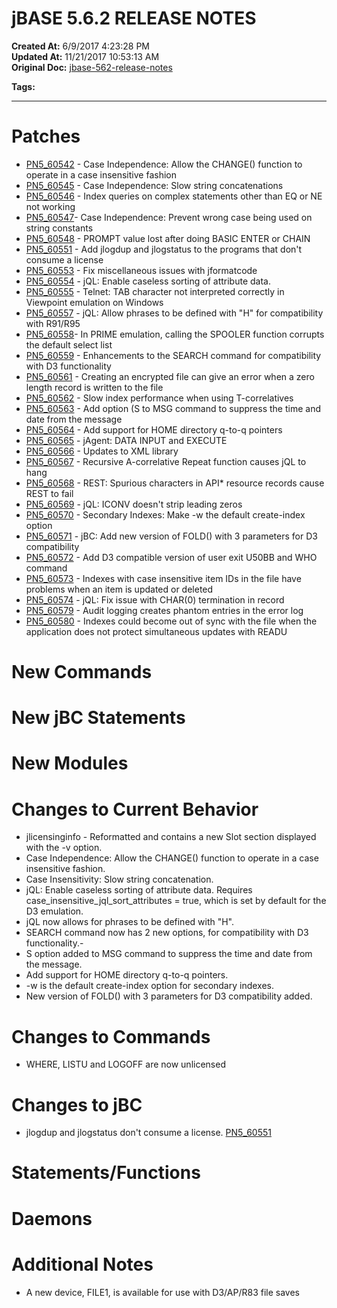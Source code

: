 # jBASE 5.6.2 RELEASE NOTES

**Created At:** 6/9/2017 4:23:28 PM  
**Updated At:** 11/21/2017 10:53:13 AM  
**Original Doc:** [jbase-562-release-notes](https://docs.jbase.com/release-notes/jbase-562-release-notes)  

**Tags:**
<badge text='5.6.2' vertical='middle' />
<badge text='release notes' vertical='middle' />

* * *

# Patches

- [PN5\_60542](/36526-5-6-2-release-notes/258528-pn5_60542) - Case Independence: Allow the CHANGE() function to operate in a case insensitive fashion
- [PN5\_60545](/36526-5-6-2-release-notes/pn5_60545) - Case Independence: Slow string concatenations
- [PN5\_60546](/36526-5-6-2-release-notes/pn5_60546) - Index queries on complex statements other than EQ or NE not working
- [PN5\_60547](/36526-5-6-2-release-notes/pn5_60547)- Case Independence: Prevent wrong case being used on string constants
- [PN5\_60548](pn5_60548) - PROMPT value lost after doing BASIC ENTER or CHAIN
- [PN5\_60551](pn5_60551) - Add jlogdup and jlogstatus to the programs that don't consume a license
- [PN5\_60553](pn5_60553) - Fix miscellaneous issues with jformatcode
- [PN5\_60554](pn5_60554) - jQL: Enable caseless sorting of attribute data.
- [PN5\_60555](pn5_60555) - Telnet: TAB character not interpreted correctly in Viewpoint emulation on Windows
- [PN5\_60557](pn5_60557) - jQL: Allow phrases to be defined with "H" for compatibility with R91/R95
- [PN5\_60558](pn5_60558)- In PRIME emulation, calling the SPOOLER function corrupts the default select list
- [PN5\_60559](pn5_60559) - Enhancements to the SEARCH command for compatibility with D3 functionality
- [PN5\_60561](pn5_60561) - Creating an encrypted file can give an error when a zero length record is written to the file
- [PN5\_60562](pn5_60562) - Slow index performance when using T-correlatives
- [PN5\_60563](pn5_60563) - Add option (S to MSG command to suppress the time and date from the message
- [PN5\_60564](pn5_60564) - Add support for HOME directory q-to-q pointers
- [PN5\_60565](pn5_60565) - jAgent: DATA INPUT and EXECUTE
- [PN5\_60566](pn5_60566) - Updates to XML library
- [PN5\_60567](pn5_60567) - Recursive A-correlative Repeat function causes jQL to hang
- [PN5\_60568](pn5_60568) - REST: Spurious characters in API\* resource records cause REST to fail
- [PN5\_60569](pn5_60569) - jQL: ICONV doesn't strip leading zeros
- [PN5\_60570](pn5_60570) - Secondary Indexes: Make -w the default create-index option
- [PN5\_60571](pn5_60571) - jBC: Add new version of FOLD() with 3 parameters for D3 compatibility
- [PN5\_60572](pn5_60572) - Add D3 compatible version of user exit U50BB and WHO command
- [PN5\_60573](pn5_60573) - Indexes with case insensitive item IDs in the file have problems when an item is updated or deleted
- [PN5\_60574](pn5_60574) - jQL: Fix issue with CHAR(0) termination in record
- [PN5\_60579](pn5_60579) - Audit logging creates phantom entries in the error log
- [PN5\_60580](pn5_60580) - Indexes could become out of sync with the file when the application does not protect simultaneous updates with READU


# New Commands



# New jBC Statements



# New Modules



# Changes to Current Behavior

- jlicensinginfo - Reformatted and contains a new Slot section displayed with the -v option.
- Case Independence: Allow the CHANGE() function to operate in a case insensitive fashion.
- Case Insensitivity: Slow string concatenation.
- jQL: Enable caseless sorting of attribute data. Requires case\_insensitive\_jql\_sort\_attributes = true, which is set by default for the D3 emulation.
- jQL now allows for phrases to be defined with "H".
- SEARCH command now has 2 new options, for compatibility with D3 functionality.-
- S option added to MSG command to suppress the time and date from the message.
- Add support for HOME directory q-to-q pointers.
- -w is the default create-index option for secondary indexes.
- New version of FOLD() with 3 parameters for D3 compatibility added.


# Changes to Commands

- WHERE, LISTU and LOGOFF are now unlicensed


# 


# Changes to jBC 

- jlogdup and jlogstatus don't consume a license. [PN5\_60551](PN5_60551)


# 


# Statements/Functions

# 


# Daemons

# 


# Additional Notes

- A new device, FILE1, is available for use with D3/AP/R83 file saves


### 


